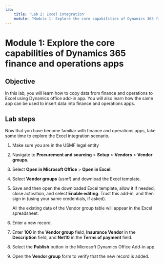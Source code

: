 ```yaml
---
lab:
    title: 'Lab 2: Excel integration'
    module: 'Module 1: Explore the core capabilities of Dynamics 365 finance and operations apps'
---
```


# Module 1: Explore the core capabilities of Dynamics 365 finance and operations apps

## Objective

In this lab, you will learn how to copy data from finance and operations to Excel using Dynamics office add-in app. You will also learn how the same app can be used to insert data into finance and operations apps.

## Lab steps

Now that you have become familiar with finance and operations apps, take some time to explore the Excel integration scenario.

1. Make sure you are in the USMF legal entity 

2. Navigate to **Procurement and sourcing** > **Setup** > **Vendors** > **Vendor groups**.

3. Select **Open in Microsoft Office** > **Open in Excel**.

4. Select **Vendor groups** (usmf) and download the Excel template.

5. Save and then open the downloaded Excel template, allow it if needed, close activation, and select **Enable editing**. Trust this add-in, and then sign in (using your same credentials, if asked).

	All the existing data of the Vendor group table will appear in the Excel spreadsheet.

6.  Enter a new record.

7. Enter **100** in the **Vendor group** field, **Insurance Vendor** in the **Description** field, and **Net10** in the **Terms of payment** field.

8. Select the **Publish** button in the Microsoft Dynamics Office Add-in app.

9. Open the **Vendor group** form to verify that the new record is added.


